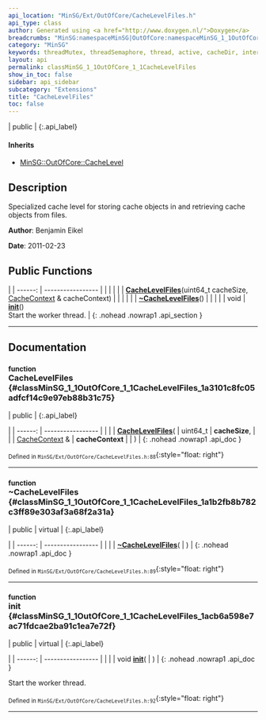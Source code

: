 ```yaml
---
api_location: "MinSG/Ext/OutOfCore/CacheLevelFiles.h"
api_type: class
author: Generated using <a href="http://www.doxygen.nl/">Doxygen</a>
breadcrumbs: "MinSG:namespaceMinSG|OutOfCore:namespaceMinSG_1_1OutOfCore"
category: "MinSG"
keywords: threadMutex, threadSemaphore, thread, active, cacheDir, internalMutex, locations, cacheObjectsToSave, threadRun, doAddCacheObject, doRemoveCacheObject, doLoadCacheObject, doWork, getCacheObjectSize, CacheLevelFiles, ~CacheLevelFiles, init
layout: api
permalink: classMinSG_1_1OutOfCore_1_1CacheLevelFiles
show_in_toc: false
sidebar: api_sidebar
subcategory: "Extensions"
title: "CacheLevelFiles"
toc: false
---
```


| public |
{:.api_label}

#### Inherits

* [MinSG::OutOfCore::CacheLevel](classMinSG_1_1OutOfCore_1_1CacheLevel)


## Description



Specialized cache level for storing cache objects in and retrieving cache objects from files.



**Author**: Benjamin Eikel



**Date**: 2011-02-23





## Public Functions

|
| ------: | ----------------- |
|  | |
|  | **[CacheLevelFiles](#classMinSG_1_1OutOfCore_1_1CacheLevelFiles_1a3101c8fc05adfcf14c9e97eb88b31c75)**(uint64_t cacheSize,  [CacheContext](classMinSG_1_1OutOfCore_1_1CacheContext) & cacheContext) |
|  | |
|  | **[~CacheLevelFiles](#classMinSG_1_1OutOfCore_1_1CacheLevelFiles_1a1b2fb8b782c3ff89e303af3a68f2a31a)**() |
|  | |
| void | **[init](#classMinSG_1_1OutOfCore_1_1CacheLevelFiles_1acb6a598e7ac71fdcae2ba91c1ea7e72f)**() <br/> Start the worker thread. |
{: .nohead .nowrap1 .api_section }


-------------------------------------------------------------------

## Documentation

### <small>function</small><br/> CacheLevelFiles {#classMinSG_1_1OutOfCore_1_1CacheLevelFiles_1a3101c8fc05adfcf14c9e97eb88b31c75}

| public |
{:.api_label}

|
| ------: | ----------------- |
|  |
|  **[CacheLevelFiles](#classMinSG_1_1OutOfCore_1_1CacheLevelFiles_1a3101c8fc05adfcf14c9e97eb88b31c75)**( | uint64_t | **cacheSize**, |
| |  [CacheContext](classMinSG_1_1OutOfCore_1_1CacheContext) & | **cacheContext** |
|   ) |
{: .nohead .nowrap1 .api_doc }





<sub>Defined in `MinSG/Ext/OutOfCore/CacheLevelFiles.h:88`</sub>{:style="float: right"}

-------------------------------------------------------------------

### <small>function</small><br/> ~CacheLevelFiles {#classMinSG_1_1OutOfCore_1_1CacheLevelFiles_1a1b2fb8b782c3ff89e303af3a68f2a31a}

| public | virtual |
{:.api_label}

|
| ------: | ----------------- |
|  |
|  **[~CacheLevelFiles](#classMinSG_1_1OutOfCore_1_1CacheLevelFiles_1a1b2fb8b782c3ff89e303af3a68f2a31a)**( |  ) |
{: .nohead .nowrap1 .api_doc }





<sub>Defined in `MinSG/Ext/OutOfCore/CacheLevelFiles.h:89`</sub>{:style="float: right"}

-------------------------------------------------------------------

### <small>function</small><br/> init {#classMinSG_1_1OutOfCore_1_1CacheLevelFiles_1acb6a598e7ac71fdcae2ba91c1ea7e72f}

| public | virtual |
{:.api_label}

|
| ------: | ----------------- |
|  |
| void **[init](#classMinSG_1_1OutOfCore_1_1CacheLevelFiles_1acb6a598e7ac71fdcae2ba91c1ea7e72f)**( |  ) |
{: .nohead .nowrap1 .api_doc }

Start the worker thread.





<sub>Defined in `MinSG/Ext/OutOfCore/CacheLevelFiles.h:92`</sub>{:style="float: right"}

-------------------------------------------------------------------

